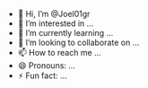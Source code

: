 - 👋 Hi, I’m @Joel01gr
- 👀 I’m interested in ...
- 🌱 I’m currently learning ...
- 💞️ I’m looking to collaborate on ...
- 📫 How to reach me ...
- 😄 Pronouns: ...
- ⚡ Fun fact: ...

<!---
Joel01gr/Joel01gr is a ✨ special ✨ repository because its `README.md` (this file) appears on your GitHub profile.
You can click the Preview link to take a look at your changes.
--->
